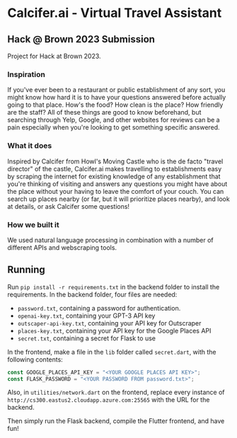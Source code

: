# Calcifer.ai - Virtual Travel Assistant
## Hack @ Brown 2023 Submission
Project for Hack at Brown 2023.
### Inspiration
If you've ever been to a restaurant or public establishment of any sort, you might know how hard it is to have your questions answered before actually going to that place. How's the food? How clean is the place? How friendly are the staff? All of these things are good to know beforehand, but searching through Yelp, Google, and other websites for reviews can be a pain especially when you're looking to get something specific answered.

### What it does
Inspired by Calcifer from Howl's Moving Castle who is the de facto "travel director" of the castle, Calcifer.ai makes travelling to establishments easy by scraping the internet for existing knowledge of any establishment that you're thinking of visiting and answers any questions you might have about the place without your having to leave the comfort of your couch. You can search up places nearby (or far, but it will prioritize places nearby), and look at details, or ask Calcifer some questions!

### How we built it
We used natural language processing in combination with a number of different APIs and webscraping tools.

## Running
Run `pip install -r requirements.txt` in the backend folder to install the requirements. In the backend folder, four files are needed:
* `password.txt`, containing a password for authentication.
* `openai-key.txt`, containing your GPT-3 API key
* `outscaper-api-key.txt`, containing your API key for Outscraper
* `places-key.txt`, containing your API key for the Google Places API
* `secret.txt`, containing a secret for Flask to use

In the frontend, make a file in the `lib` folder called `secret.dart`, with the following contents:
```javascript
const GOOGLE_PLACES_API_KEY = "<YOUR GOOGLE PLACES API KEY>";
const FLASK_PASSWORD = "<YOUR PASSWORD FROM password.txt>";
```

Also, in `utilities/network.dart` on the frontend, replace every instance of `http://cs300.eastus2.cloudapp.azure.com:25565` with the URL for the backend.

Then simply run the Flask backend, compile the Flutter frontend, and have fun!